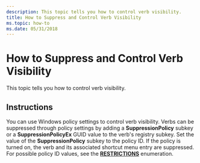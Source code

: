 ```yaml
---
description: This topic tells you how to control verb visibility.
title: How to Suppress and Control Verb Visibility
ms.topic: how-to
ms.date: 05/31/2018
---
```


# How to Suppress and Control Verb Visibility

This topic tells you how to control verb visibility.

## Instructions


You can use Windows policy settings to control verb visibility. Verbs can be suppressed through policy settings by adding a **SuppressionPolicy** subkey or a **SuppressionPolicyEx** GUID value to the verb's registry subkey. Set the value of the **SuppressionPolicy** subkey to the policy ID. If the policy is turned on, the verb and its associated shortcut menu entry are suppressed. For possible policy ID values, see the [**RESTRICTIONS**](/windows/desktop/api/shlobj_core/ne-shlobj_core-restrictions) enumeration.

 

 



